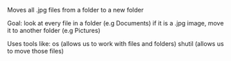 Moves all .jpg files from a folder to a new folder

Goal: look at every file in a folder (e.g Documents)
if it is a .jpg image, move it to another folder (e.g Pictures)

Uses tools like:
os (allows us to work with files and folders)
shutil (allows us to move those files)

